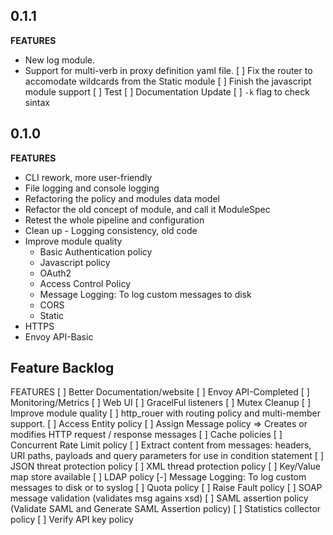 ## 0.1.1

**FEATURES**

- New log module.
- Support for multi-verb in proxy definition yaml file.
[ ] Fix the router to accomodate wildcards from the Static module
[ ] Finish the javascript module support
[ ] Test
[ ] Documentation Update
[ ] `-k` flag to check sintax


## 0.1.0

**FEATURES**

- CLI rework, more user-friendly
- File logging and console logging 
- Refactoring the policy and modules data model
- Refactor the old concept of module, and call it ModuleSpec
- Retest the whole pipeline and configuration
- Clean up - Logging consistency, old code
- Improve module quality
    - Basic Authentication policy
    - Javascript policy
    - OAuth2
    - Access Control Policy
    - Message Logging: To log custom messages to disk
    - CORS
    - Static
- HTTPS
- Envoy API-Basic



## Feature Backlog

FEATURES
[ ] Better Documentation/website
[ ] Envoy API-Completed
[ ] Monitoring/Metrics
[ ] Web UI 
[ ] GracelFul listeners
[ ] Mutex Cleanup
[ ] Improve module quality
    [ ] http_rouer with routing policy and multi-member support.
    [ ] Access Entity policy
    [ ] Assign Message policy => Creates or modifies HTTP request / response messages
    [ ] Cache policies
    [ ] Concurrent Rate Limit policy
    [ ] Extract content from messages: headers, URI paths, payloads and query parameters for use in condition statement
    [ ] JSON threat protection policy
    [ ] XML thread protection policy
    [ ] Key/Value map store available
    [ ] LDAP policy
    [-] Message Logging: To log custom messages to disk or to syslog
    [ ] Quota policy
    [ ] Raise Fault policy
    [ ] SOAP message validation (validates msg agains xsd)
    [ ] SAML assertion policy (Validate SAML and Generate SAML Assertion policy)
    [ ] Statistics collector policy
    [ ] Verify API key policy








